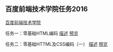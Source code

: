 ## 百度前端技术学院任务2016

[百度前端技术学院](http://ife.baidu.com/task/all)

任务一：零基础HTML编码   [描述](http://ife.baidu.com/task/detail?taskId=1)   [预览](http://htmlpreview.github.io/?https://github.com/IreneZhou/IFE2016/blob/master/task001/task001.html)

任务二：零基础HTTML及CSS编码（一）   [描述](http://ife.baidu.com/task/detail?taskId=2)   [预览](http://htmlpreview.github.io/?https://github.com/IreneZhou/IFE2016/blob/master/task002/task002.html)

